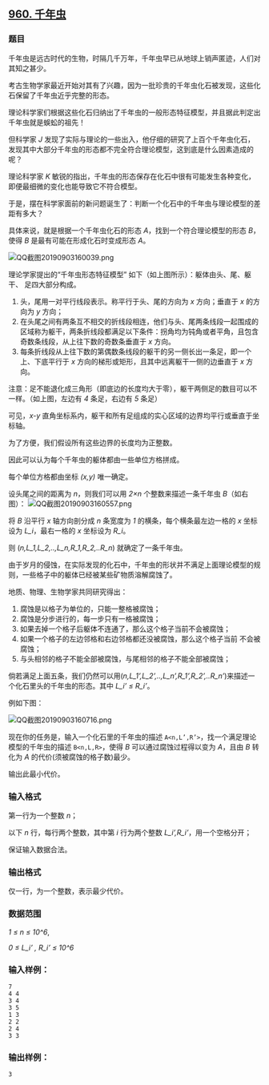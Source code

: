 ## [960. 千年虫](https://www.acwing.com/problem/content/962/)

### 题目

千年虫是远古时代的生物，时隔几千万年，千年虫早已从地球上销声匿迹，人们对其知之甚少。

考古生物学家最近开始对其有了兴趣，因为一批珍贵的千年虫化石被发现，这些化石保留了千年虫近乎完整的形态。

理论科学家们根据这些化石归纳出了千年虫的一般形态特征模型，并且据此判定出千年虫就是蜈蚣的祖先！

但科学家 *J* 发现了实际与理论的一些出入，他仔细的研究了上百个千年虫化石，发现其中大部分千年虫的形态都不完全符合理论模型，这到底是什么因素造成的呢？

理论科学家 *K* 敏锐的指出，千年虫的形态保存在化石中很有可能发生各种变化，即便最细微的变化也能导致它不符合模型。

于是，摆在科学家面前的新问题诞生了：判断一个化石中的千年虫与理论模型的差距有多大？

具体来说，就是根据一个千年虫化石的形态 *A*，找到一个符合理论模型的形态 *B*，使得 *B* 是最有可能在形成化石时变成形态 *A*。

 ![QQ截图20190903160039.png](https://cdn.acwing.com/media/article/image/2019/09/03/19_f38c2256ce-QQ截图20190903160039.png)

理论学家提出的“千年虫形态特征模型” 如下（如上图所示）：躯体由头、尾、躯干、 足四大部分构成。

1. 头，尾用一对平行线段表示。称平行于头、尾的方向为 *x* 方向；垂直于 *x* 的方向为 *y* 方向；
2. 在头尾之间有两条互不相交的折线段相连，他们与头、尾两条线段一起围成的区域称为躯干，两条折线段都满足以下条件：拐角均为钝角或者平角，且包含奇数条线段，从上往下数的奇数条垂直于 *x* 方向。
3. 每条折线段从上往下数的第偶数条线段的躯干的另一侧长出一条足，即一个上、下底平行于 *x* 方向的梯形或矩形，且其中远离躯干一侧的边垂直于 *x* 方向。

注意：足不能退化成三角形（即底边的长度均大于零），躯干两侧足的数目可以不一样。（如上图，左边有 *4* 条足，右边有 *5* 条足）

可见，*x-y* 直角坐标系内，躯干和所有足组成的实心区域的边界均平行或垂直于坐标轴。

为了方便，我们假设所有这些边界的长度均为正整数。

因此可以认为每个千年虫的躯体都由一些单位方格拼成。

每个单位方格都由坐标 *(x,y)* 唯一确定。

设头尾之间的距离为 *n*，则我们可以用 *2×n* 个整数来描述一条千年虫 *B*（如右图）：  ![QQ截图20190903160557.png](https://cdn.acwing.com/media/article/image/2019/09/03/19_b22304c8ce-QQ截图20190903160557.png)

将 *B* 沿平行 *x* 轴方向剖分成 *n* 条宽度为 *1* 的横条，每个横条最左边一格的 *x* 坐标设为 *L_i*，最右一格的 *x* 坐标设为 *R_i*。

则 (*n,L_1,L_2,..,L_n,R_1,R_2,..R_n*) 就确定了一条千年虫。

由于岁月的侵蚀，在实际发现的化石中，千年虫的形状并不满足上面理论模型的规则，一些格子中的躯体已经被某些矿物质溶解腐蚀了。

地质、物理、生物学家共同研究得出：

1. 腐蚀是以格子为单位的，只能一整格被腐蚀；
2. 腐蚀是分步进行的，每一步只有一格被腐蚀；
3. 如果去掉一个格子后躯体不连通了，那么这个格子当前不会被腐蚀；
4. 如果一个格子的左边邻格和右边邻格都还没被腐蚀，那么这个格子当前 不会被腐蚀；
5. 与头相邻的格子不能全部被腐蚀，与尾相邻的格子不能全部被腐蚀；

倘若满足上面五条，我们仍然可以用(*n,L_1’,L_2’,..,L_n’,R_1’,R_2’,..R_n’*)来描述一个化石里头的千年虫的形态。其中 *L_i’ ≤ R_i’*。

例如下图：

 ![QQ截图20190903160716.png](https://cdn.acwing.com/media/article/image/2019/09/03/19_dc21a66cce-QQ截图20190903160716.png)

现在你的任务是，输入一个化石里的千年虫的描述 `A<n,L’,R’>`，找一个满足理论模型的千年虫的描述 `B<n,L,R>`，使得 *B* 可以通过腐蚀过程得以变为 *A*，且由 *B* 转化为 *A* 的代价(须被腐蚀的格子数)最少。

输出此最小代价。

### 输入格式

第一行为一个整数 *n*；

以下 *n* 行，每行两个整数，其中第 *i* 行为两个整数 *L_i’,R_i’*，用一个空格分开；

保证输入数据合法。

### 输出格式

仅一行，为一个整数，表示最少代价。

### 数据范围

*1 ≤ n ≤ 10^6*,

*0 ≤ L_i’ , R_i’ ≤ 10^6*

### 输入样例：

```
7
4 4
3 4
3 5
1 3
2 2
2 4
3 3
```

### 输出样例：

```
3
```

